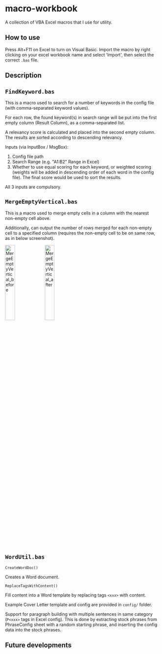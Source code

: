 # macro-workbook
A collection of VBA Excel macros that I use for utility.

## How to use
Press Alt+F11 on Excel to turn on Visual Basic. Import the macro by right clicking on your excel workbook name and select 'Import', then select the correct ```.bas``` file.

## Description
```FindKeyword.bas```
---------------------
This is a macro used to search for a number of keywords in the config file (with comma-separated keyword values).

For each row, the found keyword(s) in search range will be put into the first empty column (Result Column), as a comma-separated list.

A relevancy score is calculated and placed into the second empty column. The results are sorted according to descending relevancy.

Inputs (via InputBox / MsgBox):
1. Config file path
2. Search Range (e.g. "A1:B2" Range in Excel)
3. Whether to use equal scoring for each keyword, or weighted scoring (weights will be added in descending order of each word in the config file). The final score would be used to sort the results.

All 3 inputs are compulsory.

```MergeEmptyVertical.bas```
----------------------------
This is a macro used to merge empty cells in a column with the nearest non-empty cell above.

Additionally, can output the number of rows merged for each non-empty cell to a specified column (requires the non-empty cell to be on same row, as in below screenshot).

<img src="https://github.com/adrielyeung/macro-workbook/blob/main/img/MergeEmptyVertical_before.png" alt="MergeEmptyVertical_before" width="25%" height="25%">
<img src="https://github.com/adrielyeung/macro-workbook/blob/main/img/MergeEmptyVertical_after.png" alt="MergeEmptyVertical_after" width="25%" height="25%">

```WordUtil.bas```
------------------
```CreateWordDoc()```

Creates a Word document.

```ReplaceTagsWithContent()```

Fill content into a Word template by replacing tags ```<xxx>``` with content.

Example Cover Letter template and config are provided in ```config/``` folder.

Support for paragraph building with multiple sentences in same category (```P<xxx>``` tags in Excel config). This is done by extracting stock phrases from PhraseConfig sheet with a random starting phrase, and inserting the config data into the stock phrases.

## Future developments
